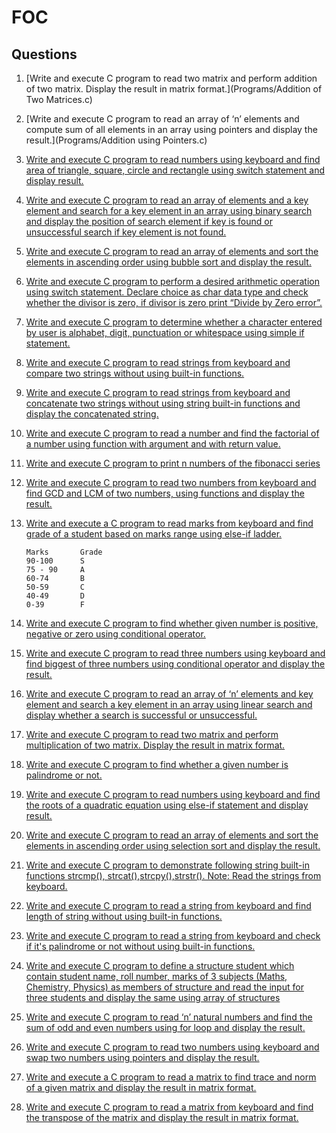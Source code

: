 # FOC

## Questions 

1. [Write and execute C program to read two matrix and perform addition of two matrix. Display the result in matrix format.](Programs/Addition of Two Matrices.c)

2. [Write and execute C program to read an array of ‘n’ elements and compute sum of all elements in an array using pointers and display the result.](Programs/Addition using Pointers.c)

3. [Write and execute C program to read numbers using keyboard and find area of triangle, square, circle and rectangle using switch statement and display result.](Programs/)
4. [Write and execute C program to read an array of elements and a key element and search for a key element in an array using binary search and display the position of search element if key is found or unsuccessful search if key element is not found.](Programs/)
5. [Write and execute C program to read an array of elements and sort the elements in ascending order using bubble sort and display the result.](Programs/)
6. [Write and execute C program to perform a desired arithmetic operation using switch statement. Declare choice as char data type and check whether the divisor is zero, if divisor is zero print “Divide by Zero error”.](Programs/)
7. [Write and execute C program to determine whether a character entered by user is alphabet, digit, punctuation or whitespace using simple if statement.](Programs/)
8. [Write and execute C program to read strings from keyboard and compare two strings without using built-in functions.](Programs/)
9. [Write and execute C program to read strings from keyboard and concatenate two strings without using string built-in functions and display the concatenated string.](Programs/)
10. [Write and execute C program to read a number and find the factorial of a number using function with argument and with return value.](Programs/)
11. [Write and execute C program to print n numbers of the fibonacci series](Programs/)
12. [Write and execute C program to read two numbers from keyboard and find GCD and LCM of two numbers, using functions and display the result.](Programs/)
13. [Write and execute a C program to read marks from keyboard and find grade of a student based on marks range using else-if ladder.](Programs/)

        Marks       Grade
        90-100      S
        75 - 90     A
        60-74       B
        50-59       C
        40-49       D
        0-39        F

14. [Write and execute C program to find whether given number is positive, negative or zero using conditional operator.](Programs/)
15. [Write and execute C program to read three numbers using keyboard and find biggest of three numbers using conditional operator and display the result.](Programs/)
16. [Write and execute C program to read an array of ‘n’ elements and key element and search a key element in an array using linear search and display whether a search is successful or unsuccessful.](Programs/)
17. [Write and execute C program to read two matrix and perform multiplication of two matrix. Display the result in matrix format.](Programs/)
18. [Write and execute C program to find whether a given number is palindrome or not.](Programs/)
19. [Write and execute C program to read numbers using keyboard and find the roots of a quadratic equation using else-if statement and display result.](Programs/)
20. [Write and execute C program to read an array of elements and sort the elements in ascending order using selection sort and display the result.](Programs/)
21. [Write and execute C program to demonstrate following string built-in functions strcmp(), strcat(),strcpy(),strstr(). Note: Read the strings from keyboard.](Programs/)
22. [Write and execute C program to read a string from keyboard and find length of string without using built-in functions.](Programs/)
23. [Write and execute C program to read a string from keyboard and check if it's palindrome or not without using built-in functions.](Programs/)
24. [Write and execute C program to define a structure student which contain student name, roll number, marks of 3 subjects (Maths, Chemistry, Physics) as members of structure and read the input for three students and display the same using array of structures ](Programs/)
25. [Write and execute C program to read ‘n’ natural numbers and find the sum of odd and even numbers using for loop and display the result.](Programs/)
26. [Write and execute C program to read two numbers using keyboard and swap two numbers using pointers and display the result.](Programs/)
27. [Write and execute a C program to read a matrix to find trace and norm of a given matrix and display the result in matrix format.](Programs/)
28. [Write and execute C program to read a matrix from keyboard and find the transpose of the matrix and display the result in matrix format.](Programs/)